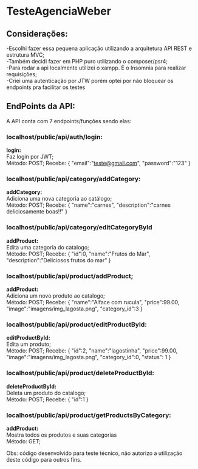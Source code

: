 # TesteAgenciaWeber

## Considerações:

-Escolhi fazer essa pequena aplicação utilizando a arquitetura API REST e estrutura MVC;<br/>
-Também decidi fazer em PHP puro utilizando o composer/psr4;<br/>
-Para rodar a api localmente utilizei o xampp. E o Insomnia para realizar requisições;<br />
-Criei uma autenticação por JTW porém optei por não bloquear os endpoints pra facilitar os testes</br>


## EndPoints da API:

A API conta com 7 endpoints/funções sendo elas:

### localhost/public/api/auth/login:

**login:** <br/>
Faz login por JWT;<br/>
Método: POST;
Recebe:
{
	"email":"teste@gmail.com",
	"password":"123"
}

### localhost/public/api/category/addCategory:

**addCategory:** <br/>
Adiciona uma nova categoria ao catálogo;<br/>
Método: POST;
Recebe:
{
	"name":"carnes",
	"description":"carnes deliciosamente boas!!"
}

### localhost/public/api/category/editCategoryById

**addProduct:** <br/>
Edita uma categoria do catalogo;<br/>
Método: POST;
Recebe:
{
	"id":0,
	"name":"Frutos do Mar",
	"description":"Deliciosos frutos do mar"
}


### localhost/public/api/product/addProduct;

**addProduct:** <br/>
Adiciona um novo produto ao catalogo;<br/>
Método: POST;
Recebe:
{
	"name":"Alface com rucula",
	"price":99.00,
	"image":"imagens/img_lagosta.png",
	"category_id":3
}

### localhost/public/api/product/editProductById:

**editProductById:** <br/>
Edita um produto;<br/>
Método: POST;
Recebe:
{
	"id":2,
	"name":"lagostinha",
	"price":99.00,
	"image":"imagens/img_lagosta.png",
	"category_id":0,
	"status": 1
}


### localhost/public/api/product/deleteProductById:

**deleteProductById:** <br/>
Deleta um produto do catalogo;<br/>
Método: POST;
Recebe:
{
	"id":1
}

### localhost/public/api/product/getProductsByCategory:

**addProduct:** <br/>
Mostra todos os produtos e suas categorias<br/>
Método: GET;





Obs: código desenvolvido para teste técnico, não autorizo a utilização deste código para outros fins.